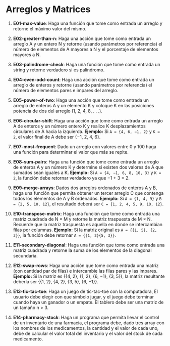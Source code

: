 # Arreglos y Matrices

1) **E01-max-value**: Haga una función que tome como entrada un arreglo y retorne el máximo valor del mismo.

2) **E02-greater-than-n**: Haga una acción que tome como entrada un arreglo A y un entero N y retorne (usando parámetros por referencia) el número de elementos de A mayores a N y el porcentaje de elementos mayores a N.

3) **E03-palindrome-check**: Haga una función que tome como entrada un string y retorne verdadero si es palíndromo.

4) **E04-even-odd-count**: Haga una acción que tome como entrada un arreglo de enteros y retorne (usando parámetros por referencia) el número de elementos pares e impares del arreglo.

5) **E05-power-of-two**: Haga una acción que tome como entrada un arreglo de enteros A y un elemento K y coloque K en las posiciones potencia de dos del arreglo (1, 2, 4, 8, . . .).

6) **E06-circular-shift**: Haga una acción que tome como entrada un arreglo A de enteros y un número entero K y realice K desplazamientos circulares de A hacia la izquierda. **Ejemplo:** Si `A = {4, 6, −1, 2}` y `K = 2`, el valor final de A debe ser {−1, 2, 4, 6}.

7) **E07-most-frequent**: Dado un arreglo con valores entre 0 y 100 haga una función para determinar el valor que más se repite.

8) **E08-sum-pairs**: Haga una función que tome como entrada un arreglo de enteros A y un número K y determine si existen dos valores de A que sumados sean iguales a K. **Ejemplo:** Si `A = {4, −1, 6, 8, 10, 3}` y `K = 2`, la función debe retornar verdadero ya que −1 + 3 = 2.

9) **E09-merge-arrays**: Dados dos arreglos ordenados de enteros A y B, haga una función que permita obtener un tercer arreglo C que contenga todos los elementos de A y B ordenados. **Ejemplo:** Si `A = {1, 4, 9}` y `B = {2, 5, 10, 12}`, el resultado deberá ser `C = {1, 2, 4, 5, 9, 10, 12}`.

10) **E10-transpose-matrix**: Haga una función que tome como entrada una matriz cuadrada de N × M y retorne la matriz traspuesta de M × N. Recuerde que la matriz traspuesta es aquella en donde se intercambian filas por columnas. **Ejemplo:** Si la matriz original es `A = {{1, 5}, {2, 3}}`, la función debe retornar `A = {{1, 2}{5, 3}}`.

11) **E11-secondary-diagonal**: Haga una función que tome como entrada una matriz cuadrada y retorne la suma de los elementos de la diagonal secundaria.

12) **E12-swap-rows**: Haga una acción que tome como entrada una matriz (con cantidad par de filas) e intercambie las filas pares y las impares. **Ejemplo:** Si la matriz es {{4, 2}, {1, 2}, {6, −1}, {3, 5}}, la matriz resultante debería ser {{1, 2}, {4, 2}, {3, 5}, {6, −1}}.

13) **E13-tic-tac-toe**: Haga un juego de tic-tac-toe con la computadora, El usuario debe elegir con que símbolo jugar, y el juego debe terminar cuando haya un ganador o un empate. El tablero debe ser una matriz de un tamaño n > 3.

14) **E14-pharmacy-stock**: Haga un programa que permita llevar el control de un inventario de una farmacia, el programa debe, dado tres array con los nombres de los medicamentos, la cantidad y el valor de cada uno, debe de calcular el valor total del inventario y el valor del stock de cada medicamento.
